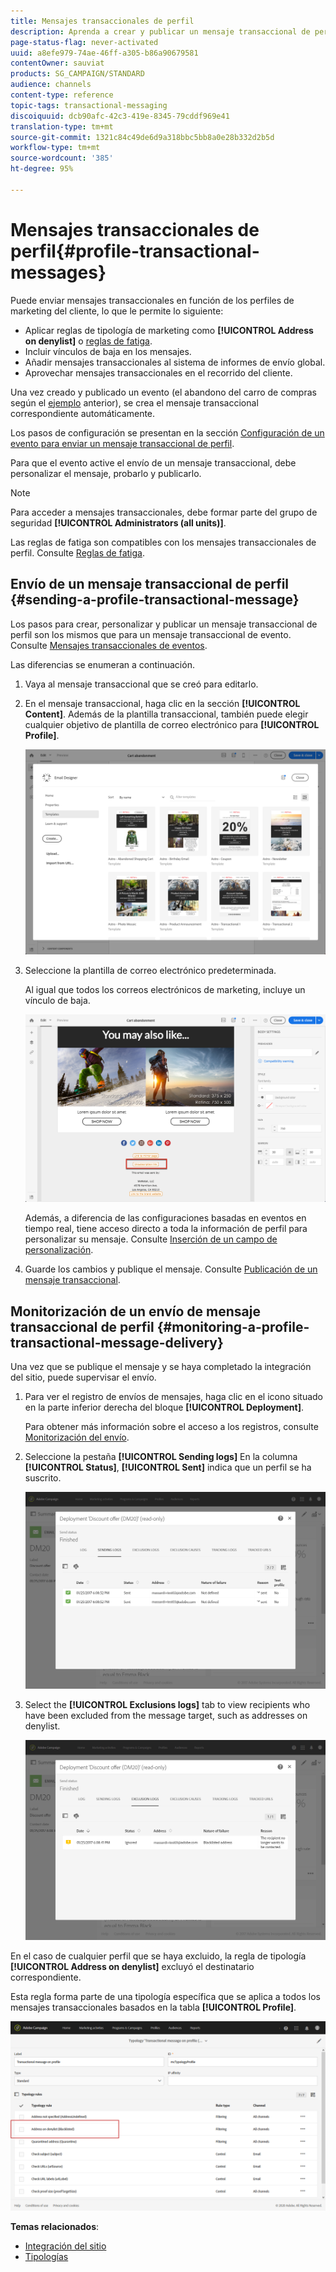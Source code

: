 ```yaml
---
title: Mensajes transaccionales de perfil
description: Aprenda a crear y publicar un mensaje transaccional de perfil.
page-status-flag: never-activated
uuid: a8efe979-74ae-46ff-a305-b86a90679581
contentOwner: sauviat
products: SG_CAMPAIGN/STANDARD
audience: channels
content-type: reference
topic-tags: transactional-messaging
discoiquuid: dcb90afc-42c3-419e-8345-79cddf969e41
translation-type: tm+mt
source-git-commit: 1321c84c49de6d9a318bbc5bb8a0e28b332d2b5d
workflow-type: tm+mt
source-wordcount: '385'
ht-degree: 95%

---
```



# Mensajes transaccionales de perfil{#profile-transactional-messages}

Puede enviar mensajes transaccionales en función de los perfiles de marketing del cliente, lo que le permite lo siguiente:

* Aplicar reglas de tipología de marketing como **[!UICONTROL Address on denylist]** o [reglas de fatiga](../../sending/using/fatigue-rules.md).
* Incluir vínculos de baja en los mensajes.
* Añadir mensajes transaccionales al sistema de informes de envío global.
* Aprovechar mensajes transaccionales en el recorrido del cliente.

Una vez creado y publicado un evento (el abandono del carro de compras según el [ejemplo](../../channels/using/getting-started-with-transactional-msg.md#transactional-messaging-operating-principle) anterior), se crea el mensaje transaccional correspondiente automáticamente.

Los pasos de configuración se presentan en la sección [Configuración de un evento para enviar un mensaje transaccional de perfil](../../administration/using/configuring-transactional-messaging.md#use-case--configuring-an-event-to-send-a-transactional-message).

Para que el evento active el envío de un mensaje transaccional, debe personalizar el mensaje, probarlo y publicarlo.

>[!NOTE]
>
>Para acceder a mensajes transaccionales, debe formar parte del grupo de seguridad **[!UICONTROL Administrators (all units)]**.
>
>Las reglas de fatiga son compatibles con los mensajes transaccionales de perfil. Consulte [Reglas de fatiga](../../sending/using/fatigue-rules.md).

## Envío de un mensaje transaccional de perfil {#sending-a-profile-transactional-message}

Los pasos para crear, personalizar y publicar un mensaje transaccional de perfil son los mismos que para un mensaje transaccional de evento. Consulte [Mensajes transaccionales de eventos](../../channels/using/event-transactional-messages.md).

Las diferencias se enumeran a continuación.

1. Vaya al mensaje transaccional que se creó para editarlo.
1. En el mensaje transaccional, haga clic en la sección **[!UICONTROL Content]**. Además de la plantilla transaccional, también puede elegir cualquier objetivo de plantilla de correo electrónico para **[!UICONTROL Profile]**.

   ![](assets/message-center_marketing_templates.png)

1. Seleccione la plantilla de correo electrónico predeterminada.

   Al igual que todos los correos electrónicos de marketing, incluye un vínculo de baja.

   ![](assets/message-center_marketing_perso_unsubscription.png)

   Además, a diferencia de las configuraciones basadas en eventos en tiempo real, tiene acceso directo a toda la información de perfil para personalizar su mensaje. Consulte [Inserción de un campo de personalización](../../designing/using/personalization.md#inserting-a-personalization-field).

1. Guarde los cambios y publique el mensaje. Consulte [Publicación de un mensaje transaccional](../../channels/using/event-transactional-messages.md#publishing-a-transactional-message).

## Monitorización de un envío de mensaje transaccional de perfil {#monitoring-a-profile-transactional-message-delivery}

Una vez que se publique el mensaje y se haya completado la integración del sitio, puede supervisar el envío.

1. Para ver el registro de envíos de mensajes, haga clic en el icono situado en la parte inferior derecha del bloque **[!UICONTROL Deployment]**.

   Para obtener más información sobre el acceso a los registros, consulte [Monitorización del envío](../../sending/using/monitoring-a-delivery.md).

1. Seleccione la pestaña **[!UICONTROL Sending logs]** En la columna **[!UICONTROL Status]**, **[!UICONTROL Sent]** indica que un perfil se ha suscrito.

   ![](assets/message-center_marketing_sending_logs.png)

1. Select the **[!UICONTROL Exclusions logs]** tab to view recipients who have been excluded from the message target, such as addresses on denylist.

   ![](assets/message-center_marketing_exclusion_logs.png)

En el caso de cualquier perfil que se haya excluido, la regla de tipología **[!UICONTROL Address on denylist]** excluyó el destinatario correspondiente.

Esta regla forma parte de una tipología específica que se aplica a todos los mensajes transaccionales basados en la tabla **[!UICONTROL Profile]**.

![](assets/message-center_marketing_typology.png)

**Temas relacionados**:

* [Integración del sitio](../../administration/using/configuring-transactional-messaging.md#integrating-the-triggering-of-the-event-in-a-website)
* [Tipologías](../../sending/using/about-typology-rules.md)
